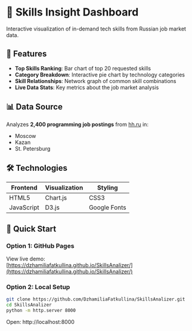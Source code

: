 # 🚀 Skills Insight Dashboard

Interactive visualization of in-demand tech skills from Russian job market data.

## 🌟 Features

- **Top Skills Ranking**: Bar chart of top 20 requested skills
- **Category Breakdown**: Interactive pie chart by technology categories  
- **Skill Relationships**: Network graph of common skill combinations
- **Live Data Stats**: Key metrics about the job market analysis

## 📊 Data Source

Analyzes **2,400 programming job postings** from [hh.ru](https://hh.ru) in:
- Moscow
- Kazan
- St. Petersburg

## 🛠️ Technologies

| Frontend       | Visualization  | Styling          |
|----------------|----------------|------------------|
| HTML5          | Chart.js       | CSS3             |
| JavaScript     | D3.js          | Google Fonts     |

## 🚀 Quick Start

### Option 1: GitHub Pages
View live demo:  
[https://dzhamiliafatkullina.github.io/SkillsAnalizer/](https://dzhamiliafatkullina.github.io/SkillsAnalizer/)

### Option 2: Local Setup
```bash
git clone https://github.com/DzhamiliaFatkullina/SkillsAnalizer.git
cd SkillsAnalizer
python -m http.server 8000
```

Open: http://localhost:8000
